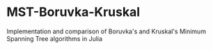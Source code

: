 # MST-Boruvka-Kruskal
Implementation and comparison of Boruvka's and Kruskal's Minimum Spanning Tree algorithms in Julia
